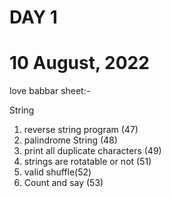 # DAY 1
# 10 August, 2022

love babbar sheet:-

String
1. reverse string program (47)		
2. palindrome String (48)
3. print all duplicate characters (49)
4. strings are rotatable or not (51)
5. valid shuffle(52)
6. Count and say (53)


